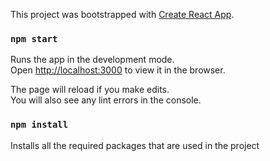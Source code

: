 This project was bootstrapped with
[Create React App](https://github.com/facebook/create-react-app).

### `npm start`

Runs the app in the development mode.<br /> Open
[http://localhost:3000](http://localhost:3000) to view it in the browser.

The page will reload if you make edits.<br /> You will also see any lint errors
in the console.
### `npm install`

Installs all the required packages that are used in the project
